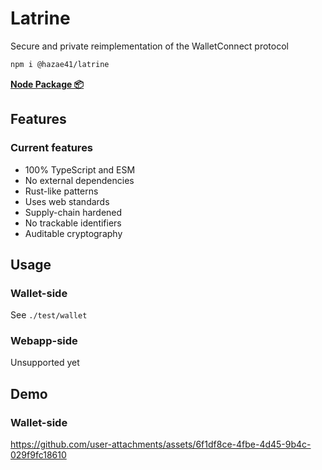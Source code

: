 # Latrine

Secure and private reimplementation of the WalletConnect protocol

```bash
npm i @hazae41/latrine
```

[**Node Package 📦**](https://www.npmjs.com/package/@hazae41/latrine)

## Features

### Current features
- 100% TypeScript and ESM
- No external dependencies
- Rust-like patterns
- Uses web standards
- Supply-chain hardened
- No trackable identifiers
- Auditable cryptography

## Usage

### Wallet-side

See `./test/wallet`

### Webapp-side

Unsupported yet

## Demo

### Wallet-side

https://github.com/user-attachments/assets/6f1df8ce-4fbe-4d45-9b4c-029f9fc18610
